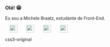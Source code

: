 ### Olá! 😁

Eu sou a Michele Braatz, estudante de Front-End.

<img loading="lazy" src="https://cdn.jsdelivr.net/gh/devicons/devicon/icons/html5/html5-original.svg" width="25" height="25" hspace="15"/><img loading="lazy" src="https://cdn.jsdelivr.net/gh/devicons/devicon/icons/css3/css3-original.svg" width="25" height="25" hspace="15"/><img loading="lazy" src="https://cdn.jsdelivr.net/gh/devicons/devicon/icons/css3/css3-original.svg" width="25" height="25" hspace="15"/><img loading="lazy" src="https://cdn.jsdelivr.net/gh/devicons/devicon/icons/php/php-original.svg" width="25" height="25" hspace="15"/>



css3-original


